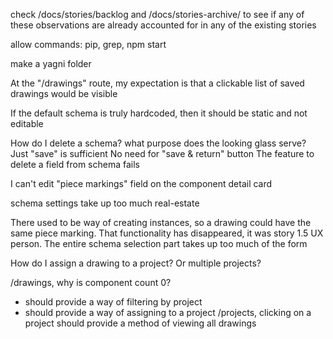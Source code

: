 <strikethrough>check /docs/stories/backlog and /docs/stories-archive/ to see if any of these observations are already accounted for in any of the existing stories</strikethrough>

allow commands: pip, grep, npm start

make a yagni folder

At the "/drawings" route, my expectation is that a clickable list of saved drawings would be visible 

If the default schema is truly hardcoded, then it should be static and not editable

How do I delete a schema?
what purpose does the looking glass serve?
Just "save" is sufficient No need for "save & return" button
The feature to delete a field from schema fails

I can't edit "piece markings" field on the component detail card

schema settings take up too much real-estate

There used to be way of creating instances, so a drawing could have the same piece marking. That functionality has disappeared, it was story 1.5
UX person. The entire schema selection part takes up too much of the form

How do I assign a drawing to a project? Or multiple projects?

/drawings, why is component count 0?
 - should provide a way of filtering by project
 - should provide a way of assigning to a project
/projects, clicking on a project should provide a method of viewing all drawings


